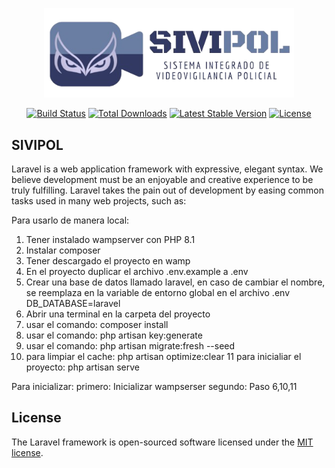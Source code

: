 <p align="center"><a href="https://github.com/amoroso18/PlataformaPolicial" target="_blank"><img src="https://github.com/amoroso18/PlataformaPolicial/blob/master/public/images/sivipol/BannerSivipol.png?raw=true" width="400" alt="SIVIPOL Logo"></a></p>

<p align="center">
<a href="https://github.com/laravel/framework/actions"><img src="https://github.com/laravel/framework/workflows/tests/badge.svg" alt="Build Status"></a>
<a href="https://packagist.org/packages/laravel/framework"><img src="https://img.shields.io/packagist/dt/laravel/framework" alt="Total Downloads"></a>
<a href="https://packagist.org/packages/laravel/framework"><img src="https://img.shields.io/packagist/v/laravel/framework" alt="Latest Stable Version"></a>
<a href="https://packagist.org/packages/laravel/framework"><img src="https://img.shields.io/packagist/l/laravel/framework" alt="License"></a>
</p>

## SIVIPOL

Laravel is a web application framework with expressive, elegant syntax. We believe development must be an enjoyable and creative experience to be truly fulfilling. Laravel takes the pain out of development by easing common tasks used in many web projects, such as:

Para usarlo de manera local:

1. Tener instalado wampserver con PHP 8.1
2. Instalar composer
3. Tener descargado el proyecto en wamp
4. En el proyecto duplicar el archivo .env.example a .env
5. Crear una base de datos llamado laravel, en caso de cambiar el nombre, se reemplaza en la variable de entorno global en el archivo .env DB_DATABASE=laravel
6. Abrir una terminal en la carpeta del proyecto
7. usar el comando: composer install
8. usar el comando: php artisan key:generate
9. usar el comando: php artisan migrate:fresh --seed
10. para limpiar el cache: php artisan optimize:clear
11 para inicialiar el proyecto: php artisan serve

Para inicializar:
primero: Inicializar wampserser
segundo: Paso 6,10,11

## License

The Laravel framework is open-sourced software licensed under the [MIT license](https://opensource.org/licenses/MIT).
